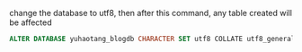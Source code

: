 change the database to utf8, then after this command, any table created will be affected
```sql
ALTER DATABASE yuhaotang_blogdb CHARACTER SET utf8 COLLATE utf8_general_ci
```



